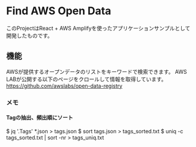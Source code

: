 # Find AWS Open Data
このProjectはReact + AWS Amplifyを使ったアプリケーションサンプルとして開発したものです。

## 機能
AWSが提供するオープンデータのリストをキーワードで検索できます。
AWS LABが公開する以下のページをクロールして情報を取得しています。
https://github.com/awslabs/open-data-registry

### メモ
#### Tagの抽出、頻出順にソート
$ jq '.Tags' *.json > tags.json
$ sort tags.json > tags_sorted.txt
$ uniq -c tags_sorted.txt | sort -nr > tags_uniq.txt
